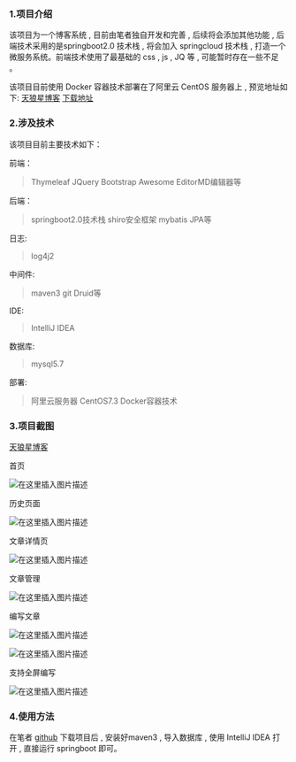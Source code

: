 ### 1.项目介绍
该项目为一个博客系统 , 目前由笔者独自开发和完善  ,  后续将会添加其他功能 , 后端技术采用的是springboot2.0 技术栈 , 将会加入 springcloud 技术栈 , 打造一个微服务系统。前端技术使用了最基础的 css , js , JQ 等 ,  可能暂时存在一些不足 。

该项目目前使用 Docker 容器技术部署在了阿里云 CentOS 服务器上 , 预览地址如下:
[天狼星博客](http://123.56.219.53/)
[下载地址](https://github.com/huangliangyun/sirius)

### 2.涉及技术
该项目目前主要技术如下：

前端：
>Thymeleaf
>JQuery
>Bootstrap
>Awesome
>EditorMD编辑器等

后端：
>springboot2.0技术栈
>shiro安全框架
>mybatis
>JPA等

日志:
>log4j2

中间件:
>maven3
>git
>Druid等

IDE:
>IntelliJ IDEA

数据库:
>mysql5.7

部署:
>阿里云服务器
>CentOS7.3
>Docker容器技术

### 3.项目截图
[天狼星博客](http://123.56.219.53/)

首页


![在这里插入图片描述](https://img-blog.csdnimg.cn/20181123103834261.png?x-oss-process=image/watermark,type_ZmFuZ3poZW5naGVpdGk,shadow_10,text_aHR0cHM6Ly9ibG9nLmNzZG4ubmV0L1Npcml1c19obHk=,size_16,color_FFFFFF,t_70)

历史页面

![在这里插入图片描述](https://img-blog.csdnimg.cn/20181123103907596.png?x-oss-process=image/watermark,type_ZmFuZ3poZW5naGVpdGk,shadow_10,text_aHR0cHM6Ly9ibG9nLmNzZG4ubmV0L1Npcml1c19obHk=,size_16,color_FFFFFF,t_70)

文章详情页

![在这里插入图片描述](https://img-blog.csdnimg.cn/20181123104113591.png?x-oss-process=image/watermark,type_ZmFuZ3poZW5naGVpdGk,shadow_10,text_aHR0cHM6Ly9ibG9nLmNzZG4ubmV0L1Npcml1c19obHk=,size_16,color_FFFFFF,t_70)

文章管理

![在这里插入图片描述](https://img-blog.csdnimg.cn/20181123104213582.png?x-oss-process=image/watermark,type_ZmFuZ3poZW5naGVpdGk,shadow_10,text_aHR0cHM6Ly9ibG9nLmNzZG4ubmV0L1Npcml1c19obHk=,size_16,color_FFFFFF,t_70)

编写文章

![在这里插入图片描述](https://img-blog.csdnimg.cn/20181123104244484.png?x-oss-process=image/watermark,type_ZmFuZ3poZW5naGVpdGk,shadow_10,text_aHR0cHM6Ly9ibG9nLmNzZG4ubmV0L1Npcml1c19obHk=,size_16,color_FFFFFF,t_70)

![在这里插入图片描述](https://img-blog.csdnimg.cn/20181123104330880.png?x-oss-process=image/watermark,type_ZmFuZ3poZW5naGVpdGk,shadow_10,text_aHR0cHM6Ly9ibG9nLmNzZG4ubmV0L1Npcml1c19obHk=,size_16,color_FFFFFF,t_70)

支持全屏编写

![在这里插入图片描述](https://img-blog.csdnimg.cn/20181123104418465.png?x-oss-process=image/watermark,type_ZmFuZ3poZW5naGVpdGk,shadow_10,text_aHR0cHM6Ly9ibG9nLmNzZG4ubmV0L1Npcml1c19obHk=,size_16,color_FFFFFF,t_70)

### 4.使用方法

在笔者 [github](https://github.com/huangliangyun/sirius) 下载项目后 , 安装好maven3 , 导入数据库 , 使用 IntelliJ IDEA 打开 , 直接运行 springboot 即可。


